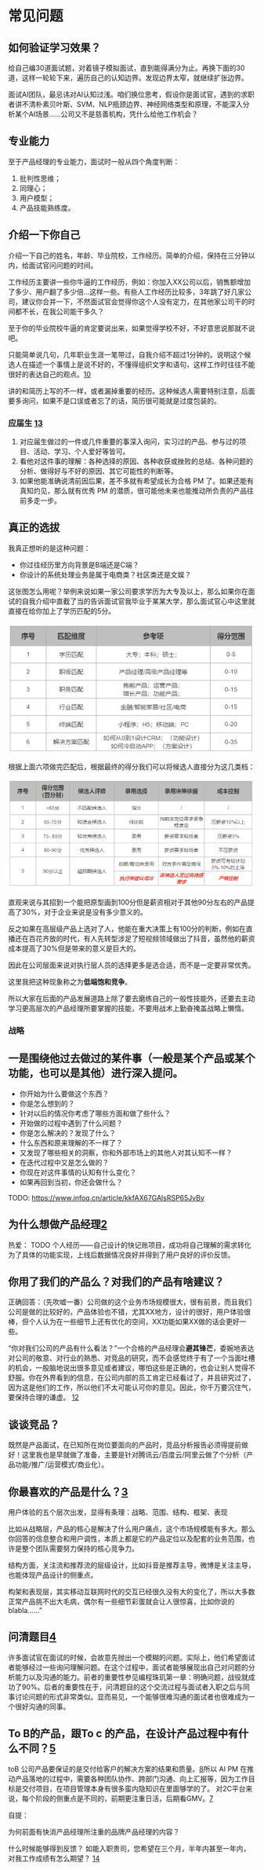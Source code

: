 # 常见问题

## 如何验证学习效果？

给自己编30道面试题，对着镜子模拟面试，直到能得满分为止。再换下面的30道，这样一轮轮下来，遍历自己的认知边界。发现边界太窄，就继续扩张边界。

面试AI团队，最忌讳对AI认知过浅。咱们换位思考，假设你是面试官，遇到的求职者讲不清朴素贝叶斯、SVM、NLP瓶颈边界、神经网络类型和原理，不能深入分析某个AI场景......公司又不是慈善机构，凭什么给他工作机会？

## 专业能力

至于产品经理的专业能力，面试时一般从四个角度判断：

1. 批判性思维；
2. 同理心；
3. 用户模型；
4. 产品技能熟练度。

## 介绍一下你自己

介绍一下自己的姓名，年龄、毕业院校，工作经历。简单的介绍，保持在三分钟以内，给面试官问问题的时间。

工作经历主要讲一些你牛逼的工作经历，例如：你加入XX公司以后，销售额增加了多少、用户翻了多少倍…这样一些。有些人工作经历比较多，3年跳了好几家公司，建议你合并一下，不然面试官会觉得你这个人没有定力，在其他家公司干的时间都不长，在我公司能干多久？

至于你的毕业院校牛逼的肯定要说出来，如果觉得学校不好，不好意思说那就不说吧。

只能简单说几句，几年职业生涯一笔带过，自我介绍不超过1分钟的。说明这个候选人在描述一个事情上是说不好的，不懂得组织文字和语句，这样工作时往往不能很好的表达自己的观点。[10]

讲的和简历上写的不一样，或者漏掉重要的经历。这种候选人需要特别注意，后面要多询问，如果不是口误或者忘了的话，简历很可能就是过度包装的。

### 应届生 [13]

1. 对应届生做过的一件或几件重要的事深入询问，实习过的产品、参与过的项目、活动、学习、个人爱好等皆可。
1. 看他对这件事的理解：各种选择的原因、各种收获或挫败的总结、各种问题的分析、做得好与不好的原因、其它可能性的判断等。
1. 如果他能准确说清前因后果，差不多就有希望成长为合格 PM 了。如果还能有真知灼见，那么就有优秀 PM 的潜质，很可能他未来也能推动所负责的产品往前多走一步。

## 真正的选拔

我真正想听的是这种问题：

- 你过往经历里方向背景是B端还是C端？
- 你设计的系统处理业务是属于电商类？社区类还是文娱？

这张图怎么用呢？举例来说如果一家公司要求学历为大专及以上，那么如果你在面试的自我介绍中直截了当的告诉面试官我毕业于某某大学，那么面试官心中这里就直接在给你加上了学历匹配的5分。

![匹配阶梯](../img/pipei.png)

根据上面六项做完匹配后，根据最终的得分我们可以将候选人直接分为这几类档：

![候选人分档](../img/dang.png)

直观来说与其招到一个能把原型画到100分但是薪资相对于其他90分左右的产品提高了30%，对于企业来说是没有多少意义的。

反之如果在高层级产品上选对了人，他能在重大决策上有100分的判断，例如在直播还在百花齐放的时代，有人先转型涉足了短视频领域做出了抖音，虽然他的薪资成本提高了30%但是带来的意义是巨大的。

因此在公司层面来说对执行层人员的选择更多是选合适，而不是一定要非常优秀。

这里我把这种现象称之为**低端饱和竞争**。

所以大家在后面的产品发展道路上除了要去磨练自己的一般性技能外，还要去主动学习更高层次的产品经理所要掌握的技能，不要用战术上勤奋掩盖战略上懒惰。

### 战略


## 一是围绕他过去做过的某件事（一般是某个产品或某个功能，也可以是其他）进行深入提问。

- 你开始为什么要做这个东西？
- 你是怎么想到的？
- 针对以后的情况你考虑了哪些方面和做了些什么？
- 开始做的过程中遇到了什么问题？
- 你是怎么解决的？发现了什么？
- 什么东西和原来理解的不一样了？
- 又发现了哪些相关的洞察，你和外部市场上的其他人对其认知不一样？
- 在迭代过程中又是怎么做的？
- 你现在对这件事情的认知有什么变化？
- 如果再回到当初，你还会做什么？

TODO:
https://www.infoq.cn/article/kkfAX67GAlsRSP65JvBy

## 为什么想做产品经理[2]

热爱：
TODO
个人经历——自己设计的快记账项目，成功将自己理解的需求转化为了具体的功能实现，上线后数据情况良好并得到了用户良好的评价反馈。

## 你用了我们的产品么？对我们的产品有啥建议？

正确回答：（先吹嘘一番）公司做的这个业务市场规模很大，很有前景，而且我们公司是做的比较好的，产品体验也不错，尤其XX地方，设计的很好，用户体验很棒，但个人认为在一些细节上还有优化的空间，XX功能如果XX做的话会更好一些。

“你对我们公司的产品有什么看法？”一个合格的产品经理会**避其锋芒**，委婉地表达对公司的敬意、对行业的熟悉、对竞品的研究，而不会感觉终于有了一个当面吐槽的机会，一股脑地说出很多意见或者建议，哪怕这些是正确的，也会让别人觉得不舒服。你在外界看到的信息，在公司内部的员工肯定已经看过了，并且研究过了，因为这是他们的工作，所以他们不太可能认可你的意见。因此，你千万要沉住气，要保持合理的谦虚。 [12]

## 谈谈竞品？

既然是产品面试，在已知所在岗位要面向的产品时，竞品分析报告必须得提前做好！这里我也是早就做了准备，主要是针对腾讯云/百度云/阿里云做了个分析（产品功能/推广/运营模式/商业化）。

## 你最喜欢的产品是什么？[3]

用户体验的五个层次出发，显得有条理：战略、范围、结构、框架、表现

比如从战略层，产品的核心是解决了什么用户痛点，这个市场规模能有多大。那么你回答的信息整合和用户调性，本质上都是它的产品定位以及配套的业务范围，也许是整个团队需要努力保持的核心竞争力。

结构方面，关注流和推荐流的层级设计，比如抖音是推荐主导，微博是关注主导，也能体现产品设计的侧重点。

构架和表现层，其实移动互联网时代的交互已经很久没有大的变化了，所以大多数正常产品挑不出大毛病，偶尔有一些细节彩蛋就会让人很惊喜，比如你说的blabla……”

## 问清题目[4]

许多面试官在面试的时候，会故意先抛出一个模糊的问题。实际上，他们希望面试者能够经过一些询问理解问题。在这个过程中，面试者能够展现出自己对问题的分析能力以及沟通的能力。前者的重要性参见编程珠玑第一章：明确问题，战役就成功了90%。后者的重要性在于，问清题目的这个交流过程与面试者入职之后与同事讨论问题的形式非常类似。显而易见，一个能够很难沟通的面试者也很难成为一个很好沟通的同事。

## To B的产品，跟To c 的产品，在设计产品过程中有什么不同？[5]

toB 公司产品要保证的是交付给客户的解决方案的结果和质量。[8]所以 AI PM 在推动产品落地的过程中，需要各种团队协作、跨部门沟通、向上汇报等，因为工作目标是交付项目，在项目管理本身有很多蛮内隐知识在里面够学的了。
对2C平台来说，每个阶段的侧重点是不同的，前期更注重日活，后期看GMV。[7]


自提：

为何前面有快消产品经理所注重的品牌产品经理的内容？

什么时候能够得到反馈？
如能入职贵司，您希望在三个月，半年内甚至一年内，对我工作成绩有怎么期望？ [14]



[1]: http://www.woshipm.com/zhichang/459131.html
[2]: http://www.woshipm.com/zhichang/315041.html
[3]: http://www.woshipm.com/pmd/2891945.html
[4]: https://zhuanlan.zhihu.com/p/108911948#%E4%B8%80%E4%B8%AA%E9%9D%9E%E5%B8%B8%E7%AE%80%E5%8D%95%E7%9A%84%E4%BE%8B%E5%AD%90
[5]: https://zhuanlan.zhihu.com/p/33524676
[6]: https://zhuanlan.zhihu.com/p/33395387
[7]: https://m.k.sohu.com/d/495625828?channelId=1&page=1
[8]: http://www.ramywu.com/work/2018/04/09/Get-Ready-For-AI-PM/
[9]: https://zhuanlan.zhihu.com/p/38392075
[10]: https://www.yuque.com/weis/pm/emr7ca
[11]: http://www.woshipm.com/pmd/1977114.html
[12]: https://weread.qq.com/web/reader/46532b707210fc4f465d044kb6d32b90216b6d767d2f0dc
[13]: https://www.zhihu.com/question/57815929
[14]: https://zhuanlan.zhihu.com/p/33395387
